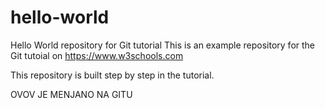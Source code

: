 # hello-world
Hello World repository for Git tutorial
This is an example repository for the Git tutoial on https://www.w3schools.com

This repository is built step by step in the tutorial. 

OVOV JE MENJANO NA GITU
